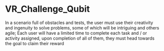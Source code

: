 # VR_Challenge_Qubit
In a scenario full of obstacles and tests, the user must use their creativity and ingenuity to solve problems, some of which will be intriguing and others agile; Each user will have a limited time to complete each task and / or activity assigned, upon completion of all of them, they must head towards the goal to claim their reward
